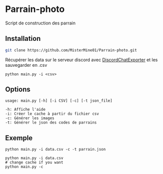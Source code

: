 # Parrain-photo
Script de construction des parrain

## Installation

```bash
git clone https://github.com/MisterMine01/Parrain-photo.git
```

Récupérer les data sur le serveur discord avec
[DiscordChatExporter](https://github.com/Tyrrrz/DiscordChatExporter) et les sauvegarder en .csv

```
python main.py -i <csv>
```

## Options

```
usage: main.py [-h] [-i CSV] [-c] [-t json_file]

-h: Affiche l'aide
-i: Créer le cache à partir du fichier csv
-c: Générer les images
-t: Générer le json des codes de parrains
```

## Exemple

```
python main.py -i data.csv -c -t parrain.json
```
```
python main.py -i data.csv
# change cache if you want
python main.py -c
```
